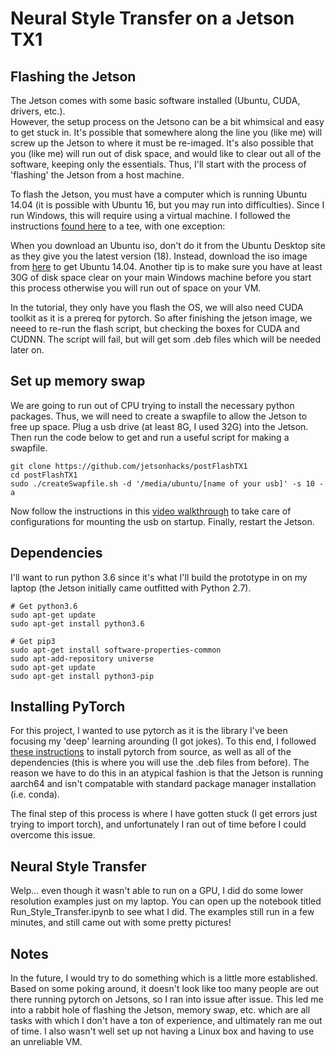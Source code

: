 # Neural Style Transfer on a Jetson TX1

## Flashing the Jetson
The Jetson comes with some basic software installed (Ubuntu, CUDA, drivers, etc.).  
However, the setup process on the Jetsono can be a bit whimsical and easy to get stuck in. 
It's possible that somewhere along the line you (like me) will screw up the Jetson to where it must be re-imaged.
It's also possible that you (like me) will run out of disk space, and would like to clear out all of the software, keeping only the essentials.
Thus, I'll start with the process of 'flashing' the Jetson from a host machine.  

To flash the Jetson, you must have a computer which is running Ubuntu 14.04 (it is possible with Ubuntu 16, but you may run into difficulties).
Since I run Windows, this will require using a virtual machine. 
I followed the instructions [found here](https://medium.com/@connerfritz/installing-the-latest-jetpack-on-a-nvidia-jetson-tx1-on-windows-through-virtualbox-8adef92e7171)
to a tee, with one exception:   

When you download an Ubuntu iso, don't do it from the Ubuntu Desktop site as they give you the latest version (18). 
Instead, download the iso image from [here](http://releases.ubuntu.com/14.04/) to get Ubuntu 14.04. 
Another tip is to make sure you have at least 30G of disk space clear on your main Windows machine before you start this process otherwise you will run out of space on your VM.  

In the tutorial, they only have you flash the OS, we will also need CUDA toolkit as it is a prereq for pytorch. So after finishing the jetson image, we neeed to re-run the flash script, but checking the boxes for CUDA and CUDNN. 
The script will fail, but will get som .deb files which will be needed later on.


## Set up memory swap
We are going to run out of CPU trying to install the necessary python packages.
Thus, we will need to create a swapfile to allow the Jetson to free up space.
Plug a usb drive (at least 8G, I used 32G) into the Jetson. 
Then run the code below to get and run a useful script for making a swapfile.  

```console
git clone https://github.com/jetsonhacks/postFlashTX1
cd postFlashTX1
sudo ./createSwapfile.sh -d '/media/ubuntu/[name of your usb]' -s 10 -a
```  

Now follow the instructions in this [video walkthrough](https://www.youtube.com/watch?v=BB5AVnBQNo4) to take care of configurations for mounting the usb on startup.
Finally, restart the Jetson. 

## Dependencies
I'll want to run python 3.6 since it's what I'll build the prototype in on my laptop (the Jetson initially came outfitted with Python 2.7).

```console
# Get python3.6
sudo apt-get update
sudo apt-get install python3.6

# Get pip3
sudo apt-get install software-properties-common
sudo apt-add-repository universe
sudo apt-get update
sudo apt-get install python3-pip
```

## Installing PyTorch
For this project, I wanted to use pytorch as it is the library I've been focusing my 'deep' learning arounding (I got jokes).
To this end, I followed [these instructions](https://gist.github.com/dusty-nv/ef2b372301c00c0a9d3203e42fd83426) to install pytorch from source, as well as all of the dependencies (this is where you will use the .deb files from before).
The reason we have to do this in an atypical fashion is that the Jetson is running aarch64 and isn't compatable with standard package manager installation (i.e. conda).  

The final step of this process is where I have gotten stuck (I get errors just trying to import torch), and unfortunately I ran out of time before I could overcome this issue.

## Neural Style Transfer
Welp... even though it wasn't able to run on a GPU, I did do some lower resolution examples just on my laptop. You can open up the notebook titled Run_Style_Transfer.ipynb to see what I did. The examples still run in a few minutes, and still came out with some pretty pictures!

## Notes
In the future, I would try to do something which is a little more established. Based on some poking around, it doesn't look like too many people are out there running pytorch on Jetsons, so I ran into issue after issue. This led me into a rabbit hole of flashing the Jetson, memory swap, etc. which are all tasks with which I don't have a ton of experience, and ultimately ran me out of time. I also wasn't well set up not having a Linux box and having to use an unreliable VM.
